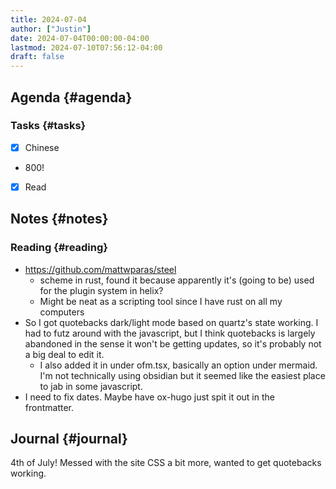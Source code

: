 ```yaml
---
title: 2024-07-04
author: ["Justin"]
date: 2024-07-04T00:00:00-04:00
lastmod: 2024-07-10T07:56:12-04:00
draft: false
---
```


<div class="outline-1 jvc">

## Agenda {#agenda}

<div class="outline-2 jvc">

### Tasks {#tasks}

-   [X] Chinese
-   800!
-   [X] Read

</div>

</div>

<div class="outline-1 jvc">

## Notes {#notes}

<div class="outline-2 jvc">

### Reading {#reading}

-   <https://github.com/mattwparas/steel>
    -   scheme in rust, found it because apparently it's (going to be) used for the
        plugin system in helix?
    -   Might be neat as a scripting tool since I have rust on all my computers
-   So I got quotebacks dark/light mode based on quartz's state working. I had to
    futz around with the javascript, but I think quotebacks is largely abandoned
    in the sense it won't be getting updates, so it's probably not a big deal to
    edit it.
    -   I also added it in under ofm.tsx, basically an option under mermaid. I'm not
        technically using obsidian but it seemed like the easiest place to jab in
        some javascript.
-   I need to fix dates. Maybe have ox-hugo just spit it out in the frontmatter.

</div>

</div>

<div class="outline-1 jvc">

## Journal {#journal}

4th of July! Messed with the site CSS a bit more, wanted to get quotebacks working.

</div>
